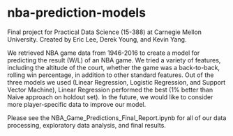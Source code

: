 # nba-prediction-models

Final project for Practical Data Science (15-388) at Carnegie Mellon University. Created by Eric Lee, Derek Young, and Kevin Yang.

We retrieved NBA game data from 1946-2016 to create a model for predicting the result (W/L) of an NBA game. We tried a variety of features, including the altitude of the court, whether the game was a back-to-back, rolling win percentage, in addition to other standard features. Out of the three models we used (Linear Regression, Logistic Regression, and Support Vector Machine), Linear Regression performed the best (1% better than Naive approach on holdout set). In the future, we would like to consider more player-specific data to improve our model.

Please see the NBA_Game_Predictions_Final_Report.ipynb for all of our data processing, exploratory data analysis, and final results.
